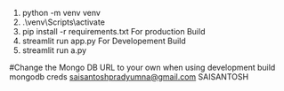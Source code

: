 1. python -m venv venv
2. .\venv\Scripts\activate
3. pip install -r requirements.txt
   For production Build
4. streamlit run app.py
   For Developement Build
5. streamlit run a.py

#Change the Mongo DB URL to your own when using development build
mongodb creds 
saisantoshpradyumna@gmail.com
SAISANTOSH
